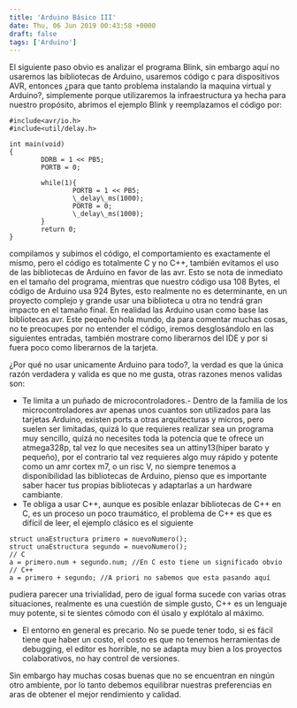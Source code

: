 ```yaml
---
title: 'Arduino Básico III'
date: Thu, 06 Jun 2019 00:43:58 +0000
draft: false
tags: ['Arduino']
---
```


El siguiente paso obvio es analizar el programa Blink, sin embargo aquí no usaremos las bibliotecas de Arduino, usaremos código c para dispositivos AVR, entonces ¿para que tanto problema instalando la maquina virtual y Arduino?, simplemente porque utilizaremos la infraestructura ya hecha para nuestro propósito, abrimos el ejemplo Blink y reemplazamos el código por:

```
#include<avr/io.h>                                                                 
#include<util/delay.h>

int main(void)                                                                     
{                                                                                  
        DDRB = 1 << PB5;                                                           
        PORTB = 0;                                                                 
                                                                                   
        while(1){                                                               
                PORTB = 1 << PB5;                                              
                \_delay\_ms(1000);                                                
                PORTB = 0;                                             
                \_delay\_ms(1000);                                                
        }
        return 0;                                                                       
}
```

compilamos y subimos el código, el comportamiento es exactamente el mismo, pero el código es totalmente C y no C++, también evitamos el uso de las bibliotecas de Arduino en favor de las avr. Esto se nota de inmediato en el tamaño del programa, mientras que nuestro código usa 108 Bytes, el código de Arduino usa 924 Bytes, esto realmente no es determinante, en un proyecto complejo y grande usar una biblioteca u otra no tendrá gran impacto en el tamaño final. En realidad las Arduino usan como base las bibliotecas avr. Este pequeño hola mundo, da para comentar muchas cosas, no te preocupes por no entender el código, iremos desglosándolo en las siguientes entradas, también mostrare como liberarnos del IDE y por si fuera poco como liberarnos de la tarjeta.

¿Por qué no usar unicamente Arduino para todo?, la verdad es que la única razón verdadera y valida es que no me gusta, otras razones menos validas son:

*   Te limita a un puñado de microcontroladores.- Dentro de la familia de los microcontroladores avr apenas unos cuantos son utilizados para las tarjetas Arduino, existen ports a otras arquitecturas y micros, pero suelen ser limitadas, quizá lo que requieres realizar sea un programa muy sencillo, quizá no necesites toda la potencia que te ofrece un atmega328p, tal vez lo que necesites sea un attiny13(hiper barato y pequeño), por el contrario tal vez requieres algo muy rápido y potente como un amr cortex m7, o un risc V, no siempre tenemos a disponibilidad las bibliotecas de Arduino, pienso que es importante saber hacer tus propias bibliotecas y adaptarlas a un hardware cambiante.
*   Te obliga a usar C++, aunque es posible enlazar bibliotecas de C++ en C, es un proceso un poco traumático, el problema de C++ es que es difícil de leer, el ejemplo clásico es el siguiente

```
struct unaEstructura primero = nuevoNumero();
struct unaEstructura segundo = nuevoNumero();
// C
a = primero.num + segundo.num; //En C esto tiene un significado obvio
// C++
a = primero + segundo; //A priori no sabemos que esta pasando aquí
```

pudiera parecer una trivialidad, pero de igual forma sucede con varias otras situaciones, realmente es una cuestión de simple gusto, C++ es un lenguaje muy potente, si te sientes cómodo con él úsalo y explótalo al máximo.

*   El entorno en general es precario. No se puede tener todo, si es fácil tiene que haber un costo, el costo es que no tenemos herramientas de debugging, el editor es horrible, no se adapta muy bien a los proyectos colaborativos, no hay control de versiones.

Sin embargo hay muchas cosas buenas que no se encuentran en ningún otro ambiente, por lo tanto debemos equilibrar nuestras preferencias en aras de obtener el mejor rendimiento y calidad.